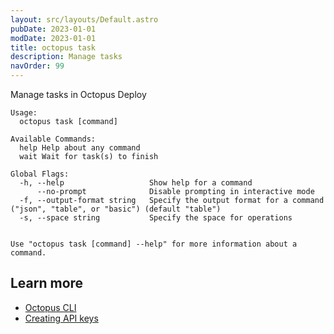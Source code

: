 ```yaml
---
layout: src/layouts/Default.astro
pubDate: 2023-01-01
modDate: 2023-01-01
title: octopus task
description: Manage tasks
navOrder: 99
---
```


Manage tasks in Octopus Deploy


```
Usage:
  octopus task [command]

Available Commands:
  help Help about any command
  wait Wait for task(s) to finish

Global Flags:
  -h, --help                   Show help for a command
      --no-prompt              Disable prompting in interactive mode
  -f, --output-format string   Specify the output format for a command ("json", "table", or "basic") (default "table")
  -s, --space string           Specify the space for operations


Use "octopus task [command] --help" for more information about a command.
```

## Learn more

- [Octopus CLI](/docs/octopus-rest-api/cli/)
- [Creating API keys](/docs/octopus-rest-api/how-to-create-an-api-key/)